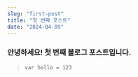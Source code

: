 ```yaml
---
slug: "first-post"
title: "첫 번째 포스트"
date: "2024-04-09"
---
```


### 안녕하세요! 첫 번째 블로그 포스트입니다.


> `
> var hello = 123
> `